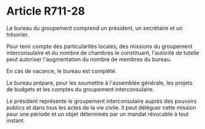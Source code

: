 # Article R711-28

Le bureau du groupement comprend un président, un secrétaire et un trésorier.

Pour tenir compte des particularités locales, des missions du groupement interconsulaire et du nombre de chambres le constituant, l'autorité de tutelle peut autoriser l'augmentation du nombre de membres du bureau.

En cas de vacance, le bureau est complété.

Le bureau prépare, pour les soumettre à l'assemblée générale, les projets de budgets et les comptes du groupement interconsulaire.

Le président représente le groupement interconsulaire auprès des pouvoirs publics et dans tous les actes de la vie civile. Il peut déléguer cette mission pour une période et un objet déterminés par un mandat révocable à tout instant.
